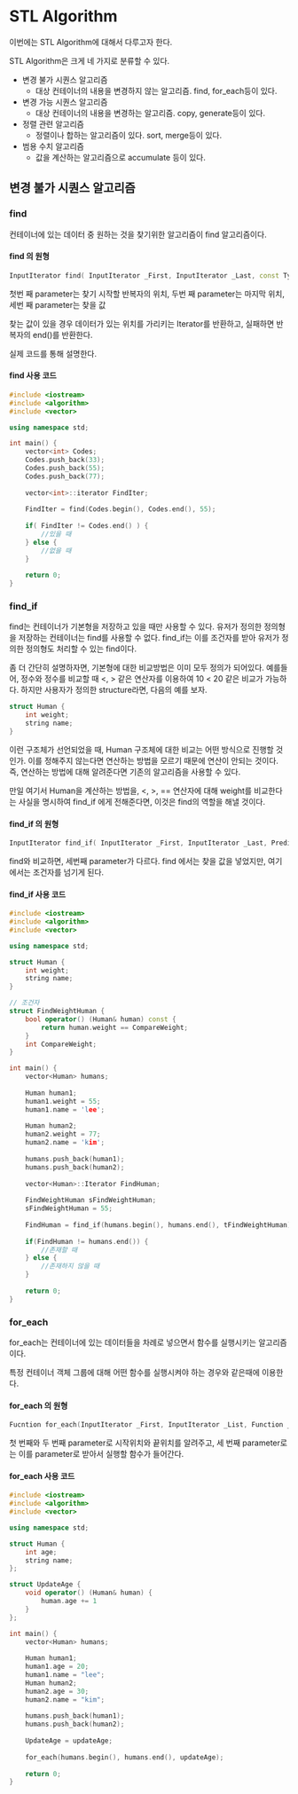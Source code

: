 # STL Algorithm

이번에는 STL Algorithm에 대해서 다루고자 한다.

STL Algorithm은 크게 네 가지로 분류할 수 있다.

* 변경 불가 시퀀스 알고리즘
  * 대상 컨테이너의 내용을 변경하지 않는 알고리즘. find, for_each등이 있다.
* 변경 가능 시퀀스 알고리즘
  * 대상 컨테이너의 내용을 변경하는 알고리즘. copy, generate등이 있다.
* 정렬 관련 알고리즘
  * 정렬이나 합하는 알고리즘이 있다. sort, merge등이 있다.
* 범용 수치 알고리즘
  * 값을 계산하는 알고리즘으로 accumulate 등이 있다.

## 변경 불가 시퀀스 알고리즘

### find

컨테이너에 있는 데이터 중 원하는 것을 찾기위한 알고리즘이 find 알고리즘이다.

#### find 의 원형

```c++
InputIterator find( InputIterator _First, InputIterator _Last, const Type& _Val );
```

첫번 째 parameter는 찾기 시작할 반복자의 위치, 두번 째 parameter는 마지막 위치, 세번 째 parameter는 찾을 값

찾는 값이 있을 경우 데이터가 있는 위치를 가리키는 Iterator를 반환하고, 실패하면 반복자의 end()를 반환한다.

실제 코드를 통해 설명한다.

#### find 사용 코드

```c++
#include <iostream>
#include <algorithm>
#include <vector>

using namespace std;

int main() {
    vector<int> Codes;
    Codes.push_back(33);
    Codes.push_back(55);
    Codes.push_back(77);
    
   	vector<int>::iterator FindIter;
    
    FindIter = find(Codes.begin(), Codes.end(), 55);
    
    if( FindIter != Codes.end() ) {
        //있을 때
    } else {
        //없을 때
    }
    
    return 0;
}
```

### find_if

find는 컨테이너가 기본형을 저장하고 있을 때만 사용할 수 있다. 유저가 정의한 정의형을 저장하는 컨테이너는 find를 사용할 수 없다. find_if는 이를 조건자를 받아 유저가 정의한 정의형도 처리할 수 있는 find이다.

좀 더 간단히 설명하자면, 기본형에 대한 비교방법은 이미 모두 정의가 되어있다. 예를들어, 정수와 정수를 비교할 때 <, > 같은 연산자를 이용하여 10 < 20 같은 비교가 가능하다. 하지만 사용자가 정의한 structure라면, 다음의 예를 보자.

```c++
struct Human {
    int weight;
    string name;
}
```

이런 구조체가 선언되었을 때, Human 구조체에 대한 비교는 어떤 방식으로 진행할 것인가. 이를 정해주지 않는다면 연산하는 방법을 모르기 때문에 연산이 안되는 것이다. 즉, 연산하는 방법에 대해 알려준다면 기존의 알고리즘을 사용할 수 있다.

만일 여기서 Human을 계산하는 방법을, <, >, == 연산자에 대해 weight를 비교한다는 사실을 명시하여 find_if 에게 전해준다면, 이것은 find의 역할을 해낼 것이다.

#### find_if 의 원형

```c++
InputIterator find_if( InputIterator _First, InputIterator _Last, Predicate _Pred );
```

find와 비교하면, 세번째 parameter가 다르다. find 에서는 찾을 값을 넣었지만, 여기에서는 조건자를 넘기게 된다.

#### find_if 사용 코드

```c++
#include <iostream>
#include <algorithm>
#include <vector>

using namespace std;

struct Human {
    int weight;
    string name;
}

// 조건자
struct FindWeightHuman {
    bool operator() (Human& human) const {
        return human.weight == CompareWeight;
    }
    int CompareWeight;
}

int main() {
    vector<Human> humans;
    
    Human human1;
    human1.weight = 55;
    human1.name = 'lee';
    
    Human human2;
    human2.weight = 77;
    human2.name = 'kim';
    
    humans.push_back(human1);
    humans.push_back(human2);
    
    vector<Human>::Iterator FindHuman;
    
    FindWeightHuman sFindWeightHuman;
    sFindWeightHuman = 55;
    
    FindHuman = find_if(humans.begin(), humans.end(), tFindWeightHuman);
    
    if(FindHuman != humans.end()) {
        //존재할 때
    } else {
        //존재하지 않을 때
    }
    
    return 0;
}
```

### for_each

for_each는 컨테이너에 있는 데이터들을 차례로 넣으면서 함수를 실행시키는 알고리즘이다.

특정 컨테이너 객체 그룹에 대해 어떤 함수를 실행시켜야 하는 경우와 같은때에 이용한다.

#### for_each 의 원형

```c++
Fucntion for_each(InputIterator _First, InputIterator _List, Function _Func);
```

첫 번째와 두 번째 parameter로 시작위치와 끝위치를 알려주고, 세 번째 parameter로는 이를 parameter로 받아서 실행할 함수가 들어간다.

#### for_each 사용 코드

```c++
#include <iostream>
#include <algorithm>
#include <vector>

using namespace std;

struct Human {
    int age;
    string name;
};

struct UpdateAge {
    void operator() (Human& human) {
        human.age += 1
    }
};

int main() {
    vector<Human> humans;
    
    Human human1;
    human1.age = 20;
    human1.name = "lee";
    Human human2;
    human2.age = 30;
    human2.name = "kim";
    
    humans.push_back(human1);
    humans.push_back(human2);
    
    UpdateAge = updateAge;
    
    for_each(humans.begin(), humans.end(), updateAge);
    
    return 0;
}
```


